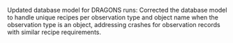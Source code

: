 Updated database model for DRAGONS runs: Corrected the database model to handle unique recipes per observation type and object name when the observation type is an object, addressing crashes for observation records with similar recipe requirements.
